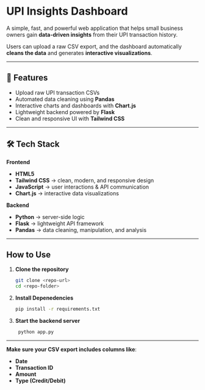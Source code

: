 # UPI Insights Dashboard

A simple, fast, and powerful web application that helps small business owners gain **data-driven insights** from their UPI transaction history.  

Users can upload a raw CSV export, and the dashboard automatically **cleans the data** and generates **interactive visualizations**.

---

## 🚀 Features
- Upload raw UPI transaction CSVs
- Automated data cleaning using **Pandas**
- Interactive charts and dashboards with **Chart.js**
- Lightweight backend powered by **Flask**
- Clean and responsive UI with **Tailwind CSS**

---

## 🛠️ Tech Stack

**Frontend**
- **HTML5**  
- **Tailwind CSS** -> clean, modern, and responsive design  
- **JavaScript** -> user interactions & API communication  
- **Chart.js** -> interactive data visualizations  

**Backend**
- **Python** -> server-side logic  
- **Flask** -> lightweight API framework  
- **Pandas** -> data cleaning, manipulation, and analysis  

---

##  How to Use

1. **Clone the repository**
   ```bash
   git clone <repo-url>
   cd <repo-folder>

2. **Install Depenedencies**
   ```bash
   pip install -r requirements.txt

3. **Start the backend server**
   ```bash
    python app.py

---

**Make sure your CSV export includes columns like**:
- **Date**
- **Transaction ID**
- **Amount**
- **Type (Credit/Debit)**

